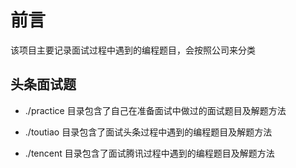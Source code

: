 # 前言

该项目主要记录面试过程中遇到的编程题目，会按照公司来分类

## 头条面试题

- ./practice 目录包含了自己在准备面试中做过的面试题目及解题方法

- ./toutiao 目录包含了面试头条过程中遇到的编程题目及解题方法

- ./tencent 目录包含了面试腾讯过程中遇到的编程题目及解题方法